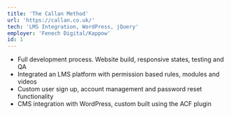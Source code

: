 ```yaml
---
title: 'The Callan Method'
url: 'https://callan.co.uk/'
tech: 'LMS Integration, WordPress, jQuery'
employer: 'Fenech Digital/Kappow'
id: 1
---
```


- Full development process. Website build, responsive states, testing and QA
- Integrated an LMS platform with permission based rules, modules and videos
- Custom user sign up, account management and password reset functionality
- CMS integration with WordPress, custom built using the ACF plugin